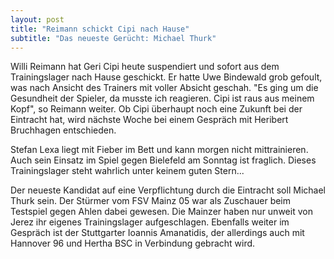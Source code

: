 ```yaml
---
layout: post
title: "Reimann schickt Cipi nach Hause"
subtitle: "Das neueste Gerücht: Michael Thurk"
---
```


Willi Reimann hat Geri Cipi heute suspendiert und sofort aus dem Trainingslager nach Hause geschickt. Er hatte Uwe Bindewald grob gefoult, was nach Ansicht des Trainers mit voller Absicht geschah. "Es ging um die Gesundheit der Spieler, da musste ich reagieren. Cipi ist raus aus meinem Kopf", so Reimann weiter. Ob Cipi überhaupt noch eine Zukunft bei der Eintracht hat, wird nächste Woche bei einem Gespräch mit Heribert Bruchhagen entschieden.

Stefan Lexa liegt mit Fieber im Bett und kann morgen nicht mittrainieren. Auch sein Einsatz im Spiel gegen Bielefeld am Sonntag ist fraglich. Dieses Trainingslager steht wahrlich unter keinem guten Stern...

Der neueste Kandidat auf eine Verpflichtung durch die Eintracht soll Michael Thurk sein. Der Stürmer vom FSV Mainz 05 war als Zuschauer beim Testspiel gegen Ahlen dabei gewesen. Die Mainzer haben nur unweit von Jerez ihr eigenes Trainingslager aufgeschlagen. Ebenfalls weiter im Gespräch ist der Stuttgarter Ioannis Amanatidis, der allerdings auch mit Hannover 96 und Hertha BSC in Verbindung gebracht wird.
